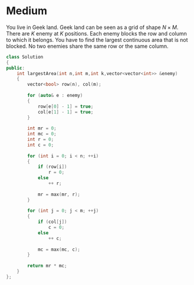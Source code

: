 # Medium

You live in Geek land. Geek land can be seen as a grid of shape $N \times M$. There are $K$ enemy at $K$ positions. Each enemy blocks the row and column to which it belongs. You have to find the largest continuous area that is not blocked. No two enemies share the same row or the same column.

```cpp
class Solution
{
public:
    int largestArea(int n,int m,int k,vector<vector<int>> &enemy)
    {
        vector<bool> row(n), col(m);
        
        for (auto& e : enemy)
        {
            row[e[0] - 1] = true;
            col[e[1] - 1] = true;
        }
        
        int mr = 0;
        int mc = 0;
        int r = 0;
        int c = 0;
        
        for (int i = 0; i < n; ++i)
        {
            if (row[i])
                r = 0;
            else
                ++ r;
                
            mr = max(mr, r);
        }
        
        for (int j = 0; j < m; ++j)
        {
            if (col[j])
                c = 0;
            else
                ++ c;
                
            mc = max(mc, c);
        }
        
        return mr * mc;
    }
};
```

